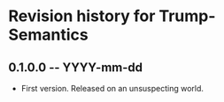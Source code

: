 # Revision history for Trump-Semantics

## 0.1.0.0 -- YYYY-mm-dd

* First version. Released on an unsuspecting world.

